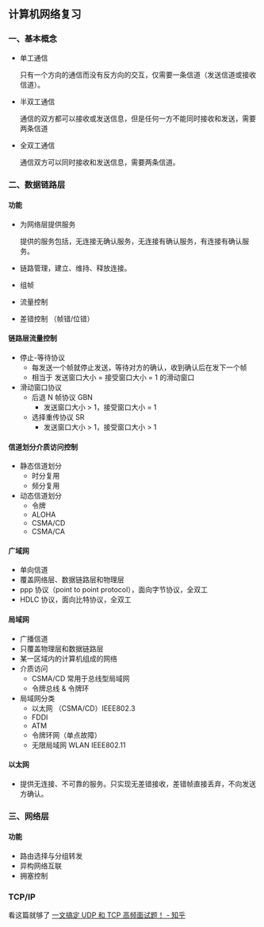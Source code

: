 ## 计算机网络复习



### 一、基本概念

* 单工通信

  只有一个方向的通信而没有反方向的交互，仅需要一条信道（发送信道或接收信道）。

* 半双工通信

  通信的双方都可以接收或发送信息，但是任何一方不能同时接收和发送，需要两条信道

* 全双工通信

  通信双方可以同时接收和发送信息，需要两条信道。

### 二、数据链路层

#### 功能

* 为网络层提供服务

  提供的服务包括，无连接无确认服务，无连接有确认服务，有连接有确认服务。

* 链路管理，建立、维持、释放连接。

* 组帧

* 流量控制

* 差错控制 （帧错/位错）

#### 链路层流量控制

* 停止-等待协议
  * 每发送一个帧就停止发送，等待对方的确认，收到确认后在发下一个帧
  * 相当于 发送窗口大小 =  接受窗口大小 = 1 的滑动窗口
* 滑动窗口协议
  * 后退 N 帧协议 GBN
    * 发送窗口大小 > 1，接受窗口大小 = 1
  * 选择重传协议 SR
    * 发送窗口大小 > 1，接受窗口大小 > 1

#### 信道划分介质访问控制

* 静态信道划分
  * 时分复用
  * 频分复用
* 动态信道划分
  * 令牌
  * ALOHA
  * CSMA/CD
  * CSMA/CA

#### 广域网

* 单向信道
* 覆盖网络层、数据链路层和物理层
* ppp 协议（point to point protocol），面向字节协议，全双工
* HDLC 协议，面向比特协议，全双工

#### 局域网

* 广播信道
* 只覆盖物理层和数据链路层
* 某一区域内的计算机组成的网络
* 介质访问
  * CSMA/CD 常用于总线型局域网
  * 令牌总线 & 令牌环
* 局域网分类
  * 以太网 （CSMA/CD）IEEE802.3
  * FDDI
  * ATM
  * 令牌环网（单点故障）
  * 无限局域网 WLAN IEEE802.11

#### 以太网

* 提供无连接、不可靠的服务。只实现无差错接收，差错帧直接丢弃，不向发送方确认。

### 三、网络层

#### 功能

* 路由选择与分组转发
* 异构网络互联
* 拥塞控制



### TCP/IP

看这篇就够了 [一文搞定 UDP 和 TCP 高频面试题！ - 知乎](https://zhuanlan.zhihu.com/p/108822858)

